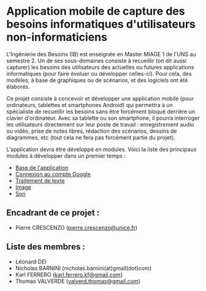 # Application mobile de capture des besoins informatiques d'utilisateurs non-informaticiens 

  L'Ingénierie des Besoins (IB) est enseignée en Master MIAGE 1 de l'UNS au semestre 2. Un de ses sous-domaines consiste à recueillir (on dit aussi capturer) les besoins des utilisateurs des actuelles ou futures applications informatiques (pour faire évoluer ou développer celles-ci). Pour cela, des modèles, à base de graphiques ou de scénarios, et des logiciels ont été élaborés. 

  Ce projet consiste à concevoir et développer une application mobile (pour ordinateurs, tablettes et smartphones Android) qui permettra à un spécialiste de recueillir les besoins sans être forcément bloqué derrière un clavier d'ordinateur. Avec sa tablette ou son smartphone, il pourra interroger les utilisateurs directement sur leur poste de travail : enregistrement audio ou vidéo, prise de notes libres, rédaction des scénarios, dessins de diagrammes, etc (tout cela ne fera pas forcément partie du projet). 

L'application devra être développé en modules. Voici la liste des principaux modules à développer dans un premier temps : 

* [Base de l'application](#base)
* [Connexion au compte Google](#google)
* [Traitement de texte](#texte)
* [Image](#image)
* [Son](#son)



## Encadrant de ce projet :
* Pierre CRESCENZO (pierre.crescenzo@unice.fr)

## Liste des membres :
* Léonard DEI
* Nicholas BARNINI (nicholas.barnini(at)gmail(dot)com)
* Karl FERRERO (karl.ferrero.kf@gmail.com)
* Thomas VALVERDE (valverd.thomas@gmail.com)
